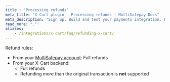 ```yaml
---
title : "Processing refunds"
meta_title: "X-Cart plugin - Processing refunds - MultiSafepay Docs"
meta_description: "Sign up. Build and test your payments integration. Explore our products and services. Use our API Reference, SDKs, and wrappers. Get support."
read_more: "."
aliases: 
    - /integrations/x-cart/faq/refunding-x-cart/
---
```


Refund rules:

- From your [MultiSafepay account](/account/multisafepay-account/processing-refunds/): Full refunds 
- From your X-Cart backend:  
    - Full refunds
    - Refunding more than the original transaction is **not** supported

